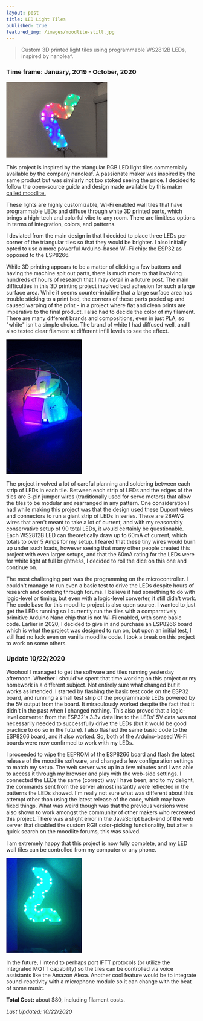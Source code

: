 ```yaml
---
layout: post
title: LED Light Tiles
published: true
featured_img: /images/moodlite-still.jpg
---
```


> Custom 3D printed light tiles using programmable WS2812B LEDs, inspired by nanoleaf.

<!-- excerpt-end -->
### Time frame: January, 2019 - October, 2020

![Finished product.](/images/moodlite.gif "Finished Product.")


This project is inspired by the triangular RGB LED light tiles commercially available by the company nanoleaf. A passionate maker was inspired by the same product but was similarly not too stoked seeing the price. I decided to follow the open-source guide and design made available by this maker [called moodlite.](https://moodlite.co.uk/)

These lights are highly customizable, Wi-Fi enabled wall tiles that have programmable LEDs and diffuse through white 3D printed parts, which brings a high-tech and colorful vibe to any room. There are limitless options in terms of integration, colors, and patterns.

I deviated from the main design in that I decided to place three LEDs per corner of the triangular tiles so that they would be brighter. I also initially opted to use a more powerful Arduino-based Wi-Fi chip: the ESP32 as opposed to the ESP8266. 

While 3D printing appears to be a matter of clicking a few buttons and having the machine spit out parts, there is much more to that involving hundreds of hours of research that I may detail in a future post. The main difficulties in this 3D printing project involved bed adhesion for such a large surface area. While it seems counter-intuitive that a large surface area has trouble sticking to a print bed, the corners of these parts peeled up and caused warping of the print - in a project where flat and clean prints are imperative to the final product. I also had to decide the color of my filament. There are many different brands and compositions, even in just PLA, so "white" isn't a simple choice. The brand of white I had diffused well, and I also tested clear filament at different infill levels to see the effect.

![Diffusion testing](/images/led-testing.gif "Diffusion testing")

The project involved a lot of careful planning and soldering between each strip of LEDs in each tile. Between each strip of LEDs and the edges of the tiles are 3-pin jumper wires (traditionally used for servo motors) that allow the tiles to be modular and rearranged in any pattern. One consideration I had while making this project was that the design used these Dupont wires and connectors to run a giant strip of LEDs in series. These are 28AWG wires that aren't meant to take a lot of current, and with my reasonably conservative setup of 90 total LEDs, it would certainly be questionable. Each WS2812B LED can theoretically draw up to 60mA of current, which totals to over 5 Amps for my setup. I feared that these tiny wires would burn up under such loads, however seeing that many other people created this project with even larger setups, and that the 60mA rating for the LEDs were for white light at full brightness, I decided to roll the dice on this one and continue on. 

The most challenging part was the programming on the microcontroller. I couldn't manage to run even a basic test to drive the LEDs despite hours of research and combing through forums. I believe it had something to do with logic-level or timing, but even with a logic-level converter, it still didn't work. The code base for this moodlite project is also open source. I wanted to just get the LEDs running so I currently run the tiles with a comparatively primitive Arduino Nano chip that is not Wi-Fi enabled, with some basic code. Earlier in 2020, I decided to give in and purchase an ESP8266 board which is what the project was designed to run on, but upon an initial test, I still had no luck even on vanilla moodlite code. I took a break on this project to work on some others.

### Update 10/22/2020
Woohoo! I managed to get the software and tiles running yesterday afternoon. Whether I should've spent that time working on this project or my homework is a different subject. Not entirely sure what changed but it works as intended. I started by flashing the basic test code on the ESP32 board, and running a small test strip of the programmable LEDs powered by the 5V output from the board. It miraculously worked despite the fact that it didn't in the past when I changed nothing. This also proved that a logic-level converter from the ESP32's 3.3v data line to the LEDs' 5V data was not necessarily needed to successfully drive the LEDs (but it would be good practice to do so in the future). I also flashed the same basic code to the ESP8266 board, and it also worked. So, both of the Arduino-based Wi-Fi boards were now confirmed to work with my LEDs. 

I proceeded to wipe the EEPROM of the ESP8266 board and flash the latest release of the moodlite software, and changed a few configuration settings to match my setup. The web server was up in a few minutes and I was able to access it through my browser and play with the web-side settings. I connected the LEDs the same (correct) way I have been, and to my delight, the commands sent from the server almost instantly were reflected in the patterns the LEDs showed. I'm really not sure what was different about this attempt other than using the latest release of the code, which may have fixed things. What was weird though was that the previous versions were also shown to work amongst the community of other makers who recreated this project. There was a slight error in the JavaScript back-end of the web server that disabled the custom RGB color-picking functionality, but after a quick search on the moodlite forums, this was solved. 

I am extremely happy that this project is now fully complete, and my LED wall tiles can be controlled from my computer or any phone. 

![Finished Product Part 2](/images/moodlite-working.gif "Finished Product Part 2")

In the future, I intend to perhaps port IFTT protocols (or utilize the integrated MQTT capability) so the tiles can be controlled via voice assistants like the Amazon Alexa. Another cool feature would be to integrate sound-reactivity with a microphone module so it can change with the beat of some music.


**Total Cost:** about $80, including filament costs.

*Last Updated: 10/22/2020*
